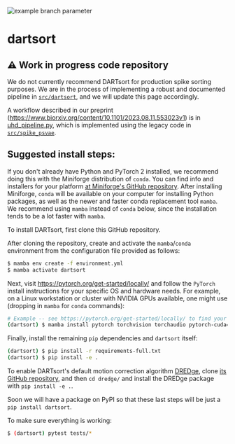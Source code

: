 ![example branch parameter](https://github.com/cwindolf/dartsort/actions/workflows/ci.yml/badge.svg?branch=main)

# dartsort

## :warning: Work in progress code repository

We do not currently recommend DARTsort for production spike sorting purposes. We are in the process of implementing a robust and documented pipeline in [`src/dartsort`](src/dartsort), and we will update this page accordingly.

A workflow described in our preprint (https://www.biorxiv.org/content/10.1101/2023.08.11.553023v1) is in [uhd_pipeline.py](scripts/uhd_pipeline.py), which is implemented using the legacy code in [`src/spike_psvae`](src/spike_psvae).


## Suggested install steps:

If you don't already have Python and PyTorch 2 installed, we recommend doing this with the Miniforge distribution of `conda`. You can find info and installers for your platform [at Miniforge's GitHub repository](https://github.com/conda-forge/miniforge). After installing Miniforge, `conda` will be available on your computer for installing Python packages, as well as the newer and faster conda replacement tool `mamba`. We recommend using `mamba` instead of `conda` below, since the installation tends to be a lot faster with `mamba`.

To install DARTsort, first clone this GitHub repository.

After cloning the repository, create and activate the `mamba`/`conda` environment from the configuration file provided as follows:

```bash
$ mamba env create -f environment.yml
$ mamba activate dartsort
```

Next, visit https://pytorch.org/get-started/locally/ and follow the `PyTorch` install instructions for your specific OS and hardware needs.
For example, on a Linux workstation or cluster with NVIDIA GPUs available, one might use (dropping in `mamba` for `conda` commands):

```bash
# Example -- see https://pytorch.org/get-started/locally/ to find your platform's command.
(dartsort) $ mamba install pytorch torchvision torchaudio pytorch-cuda=11.8 -c pytorch -c nvidia
```

Finally, install the remaining `pip` dependencies and `dartsort` itself:

```bash
(dartsort) $ pip install -r requirements-full.txt
(dartsort) $ pip install -e .
```

To enable DARTsort's default motion correction algorithm [DREDge](https://www.biorxiv.org/content/10.1101/2023.10.24.563768), clone [its GitHub repository](https://github.com/evarol/dredge), and then `cd dredge/` and install the DREDge package with `pip install -e .`.

Soon we will have a package on PyPI so that these last steps will be just a `pip install dartsort`.

To make sure everything is working:

```bash
$ (dartsort) pytest tests/*
```
